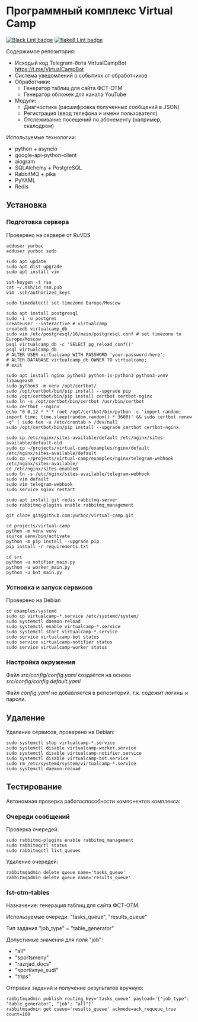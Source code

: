 # Программный комплекс Virtual Camp

[![Black Lint badge](https://github.com/yurboc/virtual-camp/actions/workflows/black.yml/badge.svg?branch=main)](https://github.com/yurboc/virtual-camp/actions/workflows/black.yml)
[![flake8 Lint badge](https://github.com/yurboc/virtual-camp/actions/workflows/flake8.yml/badge.svg?branch=main)](https://github.com/yurboc/virtual-camp/actions/workflows/flake8.yml)

Содержимое репозитория:

* Исходый код Telegram-бота VirtualCampBot <https://t.me/VirtualCampBot>
* Система уведомлений о событиях от обработчиков
* Обработчики:
  * Генератор таблиц для сайта ФСТ-ОТМ
  * Генератор обложек для канала YouTube
* Модули:
  * Диагностика (расшифровка полученных сообщений в JSON)
  * Регистрация (ввод телефона и имени пользователя)
  * Отслеживание посещений по абонементу (например, скалодром)

Используемые технологии:

* python + asyncio
* google-api-python-client
* aiogram
* SQLAlchemy + PostgreSQL
* RabbitMQ + pika
* PyYAML
* Redis

## Установка

### Подготовка сервера

Проверено на сервере от RuVDS

    adduser yurboc
    adduser yurboc sudo

    sudo apt update
    sudo apt dist-upgrade
    sudo apt install vim

    ssh-keygen -t rsa
    cat ~/.ssh/id_rsa.pub
    vim .ssh/authorized_keys

    sudo timedatectl set-timezone Europe/Moscow

    sudo apt install postgresql 
    sudo -i -u postgres
    createuser --interactive # virtualcamp
    createdb virtualcamp_db
    sudo vim /etc/postgresql/16/main/postgresql.conf # set timezone to Europe/Moscow
    psql virtualcamp_db -c 'SELECT pg_reload_conf()'
    psql virtualcamp_db
    # ALTER USER virtualcamp WITH PASSWORD 'your-password-here';
    # ALTER DATABASE virtualcamp_db OWNER TO virtualcamp;
    # exit

    sudo apt install nginx python3 python-is-python3 python3-venv libaugeas0
    sudo python3 -m venv /opt/certbot/
    sudo /opt/certbot/bin/pip install --upgrade pip
    sudo /opt/certbot/bin/pip install certbot certbot-nginx
    sudo ln -s /opt/certbot/bin/certbot /usr/bin/certbot
    sudo certbot --nginx
    echo "0 0,12 * * * root /opt/certbot/bin/python -c 'import random; import time; time.sleep(random.random() * 3600)' && sudo certbot renew -q" | sudo tee -a /etc/crontab > /dev/null
    sudo /opt/certbot/bin/pip install --upgrade certbot certbot-nginx

    sudo cp /etc/nginx/sites-available/default /etc/nginx/sites-available/default-old
    sudo cp ~/projects/virtual-camp/examples/nginx/default /etc/nginx/sites-available/default
    sudo cp ~/projects/virtual-camp/examples/nginx/telegram-webhook /etc/nginx/sites-available/
    cd /etc/nginx/sites-enabled
    sudo ln -s /etc/nginx/sites-available/telegram-webhook
    sudo vim default
    sudo vim telegram-webhook
    sudo service nginx restart

    sudo apt install git redis rabbitmq-server
    sudo rabbitmq-plugins enable rabbitmq_management

    git clone git@github.com:yurboc/virtual-camp.git
    
    cd projects/virtual-camp
    python -m venv venv
    source venv/bin/activate
    python -m pip install --upgrade pip
    pip install -r requirements.txt
    
    cd src
    python -u notifier_main.py
    python -u worker_main.py
    python -u bot_main.py

### Устновка и запуск сервисов

Проверено на Debian

    cd examples/systemd
    sudo cp virtualcamp-*.service /etc/systemd/system/
    sudo systemctl daemon-reload
    sudo systemctl enable virtualcamp-*.service
    sudo systemctl start virtualcamp-*.service
    sudo service virtualcamp-bot status
    sudo service virtualcamp-notifier status
    sudo service virtualcamp-worker status

### Настройка окружения

Файл *src/config/config.yaml* создаётся на основе *src/config/config.default.yaml*

Файл *config.yaml* не добавляется в репозиторий, т.к. содежит логины и пароли.

## Удаление

Удаление сервисов, проверено на Debian:

    sudo systemctl stop virtualcamp-*.service
    sudo systemctl disable virtualcamp-worker.service
    sudo systemctl disable virtualcamp-notifier.service
    sudo systemctl disable virtualcamp-bot.service
    sudo rm /etc/systemd/system/virtualcamp-*.service
    sudo systemctl daemon-reload

## Тестирование

Автономная проверка работоспособности компонентов комплекса:

### Очереди сообщений

Проверка очередей:

    sudo rabbitmq-plugins enable rabbitmq_management
    sudo rabbitmqctl status
    sudo rabbitmqctl list_queues

Удаление очередей:

    rabbitmqadmin delete queue name='tasks_queue'
    rabbitmqadmin delete queue name='results_queue'

### fst-otm-tables

Назначение: генерация таблиц для сайта ФСТ-ОТМ.

Используемые очереди: "tasks_queue", "results_queue"

Тип задания "job_type" = "table_generator"

Допустимые значения для поля "job":

* "all"
* "sportsmeny"
* "razrjad_docs"
* "sportivnye_sudi"
* "trips"

Отправка заданий и получение результатов вручную:

    rabbitmqadmin publish routing_key='tasks_queue' payload='{"job_type": "table_generator", "job": "all"}'
    rabbitmqadmin get queue='results_queue' ackmode=ack_requeue_true count=100
